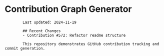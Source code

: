 # Contribution Graph Generator
            
            Last updated: 2024-11-19
            
            ## Recent Changes
            - Contribution #572: Refactor readme structure
            
            This repository demonstrates GitHub contribution tracking and commit generation.
        